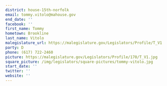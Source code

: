 ```yaml
---
district: house-15th-norfolk
email: tommy.vitolo@mahouse.gov
end_date: ''
facebook: ''
first_name: Tommy
hometown: Brookline
last_name: Vitolo
malegislature_url: https://malegislature.gov/Legislators/Profile/T_V1
party: D
phone: (617) 722-2460
picture: https://malegislature.gov/Legislators/Profile/170/T_V1.jpg
square_picture: /img/legislators/square-pictures/tommy-vitolo.jpg
start_date: ''
twitter: ''
website: ''
---
```

